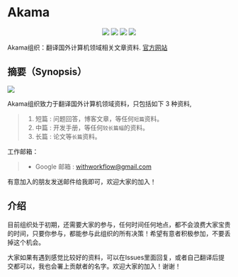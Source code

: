 # Akama

<p align="center">
<img src="https://img.shields.io/badge/%E7%BB%84%E7%BB%87-Akama-green.svg">
<img src="https://img.shields.io/badge/%E9%A2%86%E5%9F%9F-CST-blue.svg">
<img src="https://img.shields.io/badge/%E6%96%87%E6%A1%A3-Markdown-red.svg">
<img src="https://img.shields.io/badge/license-MIT-black.svg">
</p>

Akama组织：翻译国外计算机领域相关文章资料. [官方网站](https://lvsi-china.github.io/)

## 摘要（Synopsis）

<img src="https://github.com/Lvsi-China/Akama/raw/master/extra/images/logo.png">

Akama组织致力于翻译国外计算机领域资料，只包括如下 3 种资料,

> 1. 短篇 : 问题回答，博客文章，等任何```短篇```资料。
> 2. 中篇 : 开发手册，等任何```较长篇幅```的资料。
> 3. 长篇 : 论文等```长篇```资料。

工作邮箱：
> - Google 邮箱 : withworkflow@gmail.com

有意加入的朋友发送邮件给我即可，欢迎大家的加入！

## 介绍

目前组织处于初期，还需要大家的参与，任何时间任何地点，都不会浪费大家宝贵的时间，只要你参与，都能参与此组织的所有决策！希望有意者积极参加，不要丢掉这个机会。

大家如果有遇到感觉比较好的资料，可以在Issues里面回复，或者自己翻译后提交都可以，我也会署上贡献者的名字。欢迎大家的加入！谢谢！
